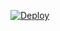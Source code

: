 [![Deploy](https://www.herokucdn.com/deploy/button.svg)](https://heroku.com/deploy?template=https://github.com/Abhishekvao78/sc-english/)
